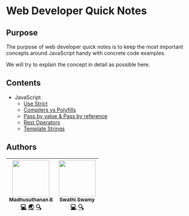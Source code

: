 Web Developer Quick Notes
=============================

## Purpose
The purpose of web developer quick notes is to keep the most
important concepts around JavaScript handy with concrete code examples.

We will try to explain the concept in detail as possible here.

## Contents
- JavaScript
    - [Use Strict](JavaScript/use-strict.md)
    - [Compilers vs Polyfills](JavaScript/compilations-vs-polyfilling.md)
    - [Pass by value & Pass by reference](JavaScript/pass-by-value-and-pass-by-reference.md)
    - [Rest Operators](JavaScript/rest-operators.md)
    - [Template Strings](JavaScript/template-strings.md)

## Authors
<!-- ALL-CONTRIBUTORS-LIST:START - Do not remove or modify this section -->
<!-- prettier-ignore -->
| [<img src="https://avatars3.githubusercontent.com/u/10254513?s=200&v=4" width="100px;"/><br /><sub><b>Madhusuthanan B</b></sub>](https://www.linkedin.com/in/madhusuthanan-b/)<br />[💻](https://github.com/Madhusuthanan-B/developer-notes.io/commits?author=Madhusuthanan-B "Documentation")  [🌏](https://fooapp.site) [🔍](https://www.linkedin.com/in/madhusuthanan-b/) | [<img src="https://avatars1.githubusercontent.com/u/31177896?s=200&v=4" width="100px;"/><br /><sub><b>Swathi Swamy</b></sub>](https://github.com/swathiswamy)<br />[💻](https://github.com/Madhusuthanan-B/developer-notes.io/commits?author=swathiswamy) [🔍](https://www.linkedin.com/in/swathi-nanjundaswamy-79561b157/) |
| :---: | :---: |
<!-- ALL-CONTRIBUTORS-LIST:END -->
